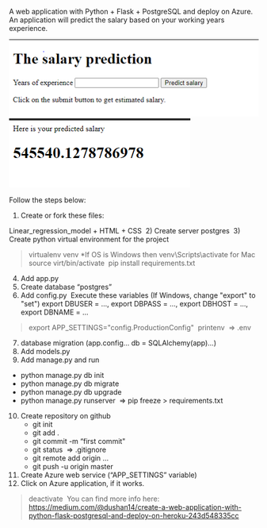 A web application with Python + Flask + PostgreSQL and deploy on Azure.
An application will predict the salary based on your working years experience.

![](Images/Capture.PNG)
![](Images/Capture1.PNG)




Follow the steps below:
​
1) Create or fork these files:
 
 Linear_regression_model + HTML + CSS
​
2) Create server postgres
​
3) Create python virtual environment for the project
​
> virtualenv venv
​*If OS is Windows then 
>venv\Scripts\activate 
for Mac 
>source virt/bin/activate
​
> pip install requirements.txt
​
4) Add app.py
​
5) Create database “postgres”
​
6) Add config.py
​
Execute these variables 
(If Windows, change "export" to "set")
export DBUSER = ...,
export DBPASS = ...,
export DBHOST = ...,
export DBNAME = ...
​

> export APP_SETTINGS="config.ProductionConfig"
​
> printenv
​
=> .env
​
7) database migration (app.config… db = SQLAlchemy(app)…)
​
8) Add models.py
​
9) Add manage.py and run
​
* python manage.py db init
* python manage.py db migrate
* python manage.py db upgrade
* python manage.py runserver
​
=> pip freeze > requirements.txt
​
10) Create repository on github
​
	*	git init
	*	git add .
	*	git commit -m “first commit"
	*	git status
​
=> .gitignore
​
	* git remote add origin …
	*	git push -u origin master
​
11) Create Azure web service (“APP_SETTINGS” variable)
​
12) Click on Azure application, if it works.
​
> deactivate
​
You can find more info here:
https://medium.com/@dushan14/create-a-web-application-with-python-flask-postgresql-and-deploy-on-heroku-243d548335cc

